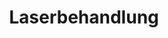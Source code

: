 ---
title: 'Laserbehandlung'
description: 'Vorsorge für Ihr Wohl'
pubDate: 'Jun 03 2009'
heroImage: '/laser.webp'
---